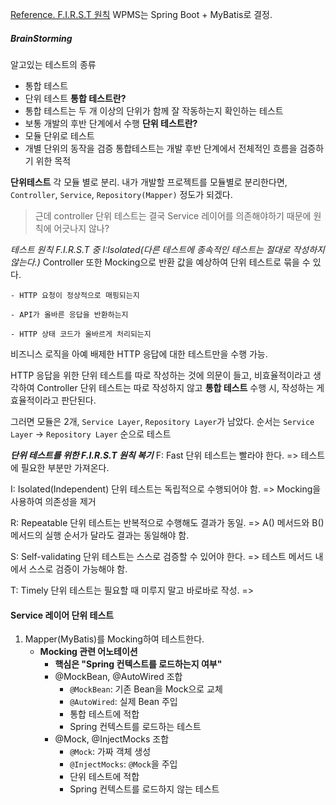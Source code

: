 [Reference. F.I.R.S.T 원칙](https://m.blog.naver.com/rodpold/222773877290)
WPMS는 Spring Boot + MyBatis로 결정.

##### BrainStorming
알고있는 테스트의 종류
- 통합 테스트
- 단위 테스트
**통합 테스트란?**
- 통합 테스트는 두 개 이상의 단위가 함께 잘 작동하는지 확인하는 테스트
- 보통 개발의 후반 단계에서 수행
**단위 테스트란?**
- 모듈 단위로 테스트
- 개별 단위의 동작을 검증
통합테스트는 개발 후반 단계에서 전체적인 흐름을 검증하기 위한 목적

**단위테스트**
각 모듈 별로 분리.
내가 개발할 프로젝트를 모듈별로 분리한다면, `Controller`, `Service`, `Repository(Mapper)` 정도가 되겠다.

> 근데 controller 단위 테스트는 결국 Service 레이어를 의존해야하기 때문에 원칙에 어긋나지 않나?

*테스트 원칙 F.I.R.S.T 중 I:Isolated(다른 테스트에 종속적인 테스트는 절대로 작성하지 않는다.)*
Controller 또한 Mocking으로 반환 값을 예상하여 단위 테스트로 묶을 수 있다.
```
- HTTP 요청이 정상적으로 매핑되는지
    
- API가 올바른 응답을 반환하는지
    
- HTTP 상태 코드가 올바르게 처리되는지
```
비즈니스 로직을 아예 배제한 HTTP 응답에 대한 테스트만을 수행 가능.

HTTP 응답을 위한 단위 테스트를 따로 작성하는 것에 의문이 들고, 비효율적이라고 생각하여 Controller 단위 테스트는 따로 작성하지 않고 **통합 테스트** 수행 시, 작성하는 게 효율적이라고 판단된다.

그러면 모듈은 2개, `Service Layer`, `Repository Layer`가 남았다.
순서는 `Service Layer` -> `Repository Layer` 순으로 테스트

***단위 테스트를 위한 F.I.R.S.T 원칙 복기***
F: Fast
단위 테스트는 빨라야 한다. => 테스트에 필요한 부분만 가져온다.

I: Isolated(Independent)
단위 테스트는 독립적으로 수행되어야 함. => Mocking을 사용하여 의존성을 제거

R: Repeatable
단위 테스트는 반복적으로 수행해도 결과가 동일. => A() 메서드와 B() 메서드의 실행 순서가 달라도 결과는 동일해야 함.

S: Self-validating
단위 테스트는 스스로 검증할 수 있어야 한다. =>  테스트 메서드 내에서 스스로 검증이 가능해야 함.

T: Timely
단위 테스트는 필요할 때 미루지 말고 바로바로 작성. => 
#### Service 레이어 단위 테스트
1. Mapper(MyBatis)를 Mocking하여 테스트한다.
	- **Mocking 관련 어노테이션**
		- **핵심은 "Spring 컨텍스트를 로드하는지 여부"**
		- @MockBean, @AutoWired 조합
			- `@MockBean`: 기존 Bean을 Mock으로 교체
			- `@AutoWired`: 실제 Bean 주입
			- 통합 테스트에 적합
			- Spring 컨텍스트를 로드하는 테스트
		- @Mock, @InjectMocks 조합
			- `@Mock`: 가짜 객체 생성
			- `@InjectMocks`: `@Mock`을 주입
			- 단위 테스트에 적합
			- Spring 컨텍스트를 로드하지 않는 테스트
